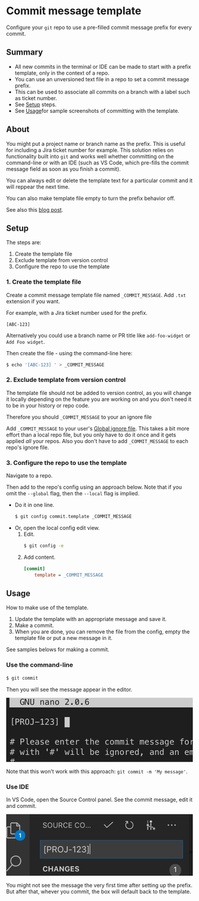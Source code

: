 # Commit message template

Configure your `git` repo to use a pre-filled commit message prefix for every commit. 

## Summary

- All new commits in the terminal or IDE can be made to start with a prefix template, only in the context of a repo.
- You can use an unversioned text file in a repo to set a commit message prefix.
- This can be used to associate all commits on a branch with a label such as ticket number.
- See [Setup](#setup) steps.
- See [Usage](#usage)for sample screenshots of committing with the template.


## About

You might put a project name or branch name as the prefix. This is useful for including a Jira ticket number for example. This solution relies on functionality built into `git` and works well whether committing on the command-line or with an IDE (such as VS Code, which pre-fills the commit message field as soon as you finish a commit).

You can always edit or delete the template text for a particular commit and it will reppear the next time.

You can also make template file empty to turn the prefix behavior off.

See also this [blog post](https://thoughtbot.com/blog/better-commit-messages-with-a-gitmessage-template).


## Setup

The steps are:

1. Create the template file
2. Exclude template from version control
3. Configure the repo to use the template
	
### 1. Create the template file

Create a commit message template file named `_COMMIT_MESSAGE`. Add `.txt` extension if you want.

For example, with a Jira ticket number used for the prefix.

```
[ABC-123] 
```

Alternatively you could use a branch name or PR title like `add-foo-widget` or `Add Foo widget`. 

Then create the file - using the command-line here:

```sh
$ echo '[ABC-123] ' > _COMMIT_MESSAGE
```

### 2. Exclude template from version control

The template file should not be added to version control, as you will change it locally depending on the feature you are working on and you don't need it to be in your history or repo code.

Therefore you should `_COMMIT_MESSAGE` to your an ignore file

Add `_COMMIT_MESSAGE` to your user's [Global ignore file](global_ignore_file.md). This takes a bit more effort than a local repo file, but you only have to do it once and it gets applied _all_ your repos. Also you don't have to add `_COMMIT_MESSAGE` to each repo's ignore file.

### 3. Configure the repo to use the template

Navigate to a repo.

Then add to the repo's config using an approach below. Note that if you omit the `--global` flag, then the `--local` flag is implied.

- Do it in one line.
	```sh
	$ git config commit.template _COMMIT_MESSAGE
	```
- Or, open the local config edit view.
	1. Edit.
		```sh
		$ git config -e
		```
	2. Add content.
		```ini
		[commit]
			template = _COMMIT_MESSAGE
		```


## Usage

How to make use of the template.

1. Update the template with an appropriate message and save it.
2. Make a commit.
3. When you are done, you can remove the file from the config, empty the template file or put a new message in it.

See samples belows for making a commit.

### Use the command-line

```sh
$ git commit
```

Then you will see the message appear in the editor.

![Command-line](/.image/command-line.png)

Note that this won't work with this approach: `git commit -m 'My message'`.

### Use IDE

In VS Code, open the Source Control panel. See the commit message, edit it and commit.

![VS Code](/.image/vs-code.png)

You might not see the message the very first time after setting up the prefix. But after that, whever you commit, the box will default back to the template.

